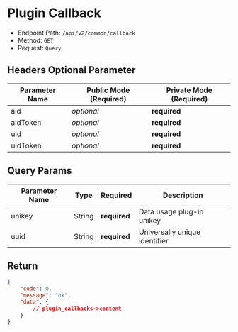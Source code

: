 # Plugin Callback

- Endpoint Path: `/api/v2/common/callback`
- Method: `GET`
- Request: `Query`

## Headers Optional Parameter

| Parameter Name | Public Mode (Required) | Private Mode (Required) |
| --- | --- | --- |
| aid | *optional* | **required** |
| aidToken | *optional* | **required** |
| uid | *optional* | **required** |
| uidToken | *optional* | **required** |

## Query Params

| Parameter Name | Type | Required | Description |
| --- | --- | --- | --- |
| unikey | String | **required** | Data usage plug-in unikey |
| uuid | String | **required** | Universally unique identifier |

## Return

```json
{
    "code": 0,
    "message": "ok",
    "data": {
        // plugin_callbacks->content
    }
}
```
